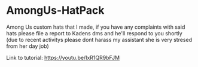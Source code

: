 # AmongUs-HatPack
Among Us custom hats that I made, if you have any complaints with said hats please file a report to Kadens dms and he'll respond to you shortly (due to recent activitys please dont harass my assistant she is very stresed from her day job)

Link to tutorial: https://youtu.be/IxR1QR9bFJM
